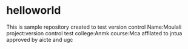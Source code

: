 # helloworld
This is sample repository created to test version control
Name:Moulali
project:version control test
college:Anmk
course:Mca
affilated to jntua approved by aicte and ugc

